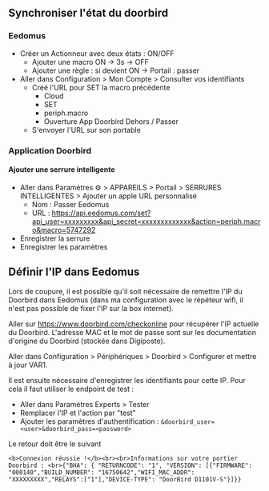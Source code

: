 ## Synchroniser l'état du doorbird

### Eedomus
- Créer un Actionneur avec deux états : ON/OFF
	- Ajouter une macro ON -> 3s -> OFF
	- Ajouter une règle : si devient ON -> Portail : passer
- Aller dans Configuration > Mon Compte > Consulter vos identifiants
	- Créé l'URL pour SET la macro précédente
		- Cloud
		- SET
		- periph.macro
		- Ouverture App Doorbird Dehors / Passer
	- S'envoyer l'URL sur son portable
### Application Doorbird
#### Ajouter une serrure intelligente
- Aller dans Paramètres ⚙ > APPAREILS > Portail  > SERRURES INTELLIGENTES > Ajouter un apple URL personnalisé
	- Nom : Passer Eedomus
	- URL : https://api.eedomus.com/set?api_user=xxxxxxxxx&api_secret=xxxxxxxxxxxxx&action=periph.macro&macro=5747292
- Enregistrer la serrure
- Enregistrer les paramètres


## Définir l'IP dans Eedomus
Lors de coupure, il est possible qu'il soit nécessaire de remettre l'IP du Doorbird dans Eedomus (dans ma configuration avec le répéteur wifi, il n'est pas possible de fixer l'IP sur la box internet).

Aller sur https://www.doorbird.com/checkonline pour récupérer l'IP actuelle du Doorbird. L'adresse MAC et le mot de passe sont sur les documentation d'origine du Doorbird (stockée dans Digiposte).

Aller dans Configuration > Périphériques > Doorbird > Configurer et mettre à jour VAR1.

Il est ensuite nécessaire d'enregistrer les identifiants pour cette IP. Pour cela il faut utiliser le endpoint de test : 
- Aller dans Paramètres Experts > Tester
- Remplacer l'IP et l'action par "test"
- Ajouter les paramètres d'authentification : `&doorbird_user=<user>&doorbird_pass=<password>`

Le retour doit être le suivant

`<b>Connexion réussie !</b><br><br>Informations sur votre portier Doorbird : <br>{"BHA": { "RETURNCODE": "1", "VERSION": [{"FIRMWARE": "000140","BUILD_NUMBER": "16750642","WIFI_MAC_ADDR": "XXXXXXXXX","RELAYS":["1"],"DEVICE-TYPE": "DoorBird D1101V-S"}]}}`





